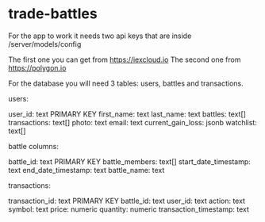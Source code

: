 # trade-battles

For the app to work it needs two api keys that are inside /server/models/config

The first one you can get from https://iexcloud.io
The second one from https://polygon.io

For the database you will need 3 tables: users, battles and transactions.

users: 

user_id: text PRIMARY KEY
first_name: text
last_name: text
battles: text[]
transactions: text[]
photo: text
email: text
current_gain_loss: jsonb
watchlist: text[]


battle columns:

battle_id: text PRIMARY KEY
battle_members: text[]
start_date_timestamp: text
end_date_timestamp: text
battle_name: text

transactions:

transaction_id: text PRIMARY KEY
battle_id: text
user_id: text
action: text
symbol: text
price: numeric
quantity: numeric
transaction_timestamp: text
